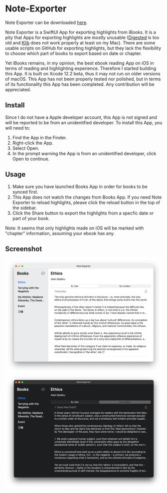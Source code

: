 # Note-Exporter

Note Exporter can be downloaded [here](https://github.com/Alexs7zzh/Note-Exporter/raw/main/build/Note%20Exporter.dmg).

Note Exporter is a SwiftUI App for exporting highlights from iBooks. It is a pity that Apps for exporting highlights are mostly unusable ([Digested](http://www.drivenpixels.com/digested) is too old and [Klib](http://klib.me) does not work properly at least on my Mac). There are some usable scripts on GitHub for exporting highlights, but they lack the flexibility to choose which part of books to export based on date or chapter.

Yet iBooks remains, in my opinion, the best ebook reading App on iOS in terms of reading and highlighting experience. Therefore I started building this App. It is built on Xcode 12.2 beta, thus it may not run on older versions of macOS. This App has not been properly tested nor polished, but in terms of its functionality this App has been completed. Any contribution will be appreciated.

## Install

Since I do not have a Apple developer account, this App is not signed and will be reported to be from an unidentified developer. To install this App, you will need to:
1. Find the App in the Finder.
2. Right-click the App.
3. Select Open.
4. In the prompt warning the App is from an unidentified developer, click Open to continue.

## Usage

1. Make sure you have launched Books App in order for books to be synced first.
2. This App does not watch the changes from Books App. If you need Note Exporter to reload highlights, please click the reload button in the top of the sidebar.
3. Click the Share button to export the highlights from a specfic date or part of your book. 

Note: It seems that only highlights made on iOS will be marked with "chapter" information, assuming your ebook has any. 

## Screenshot

![Light mode](screenshots/lightmode.png)
![Dark mode](screenshots/darkmode.png)

